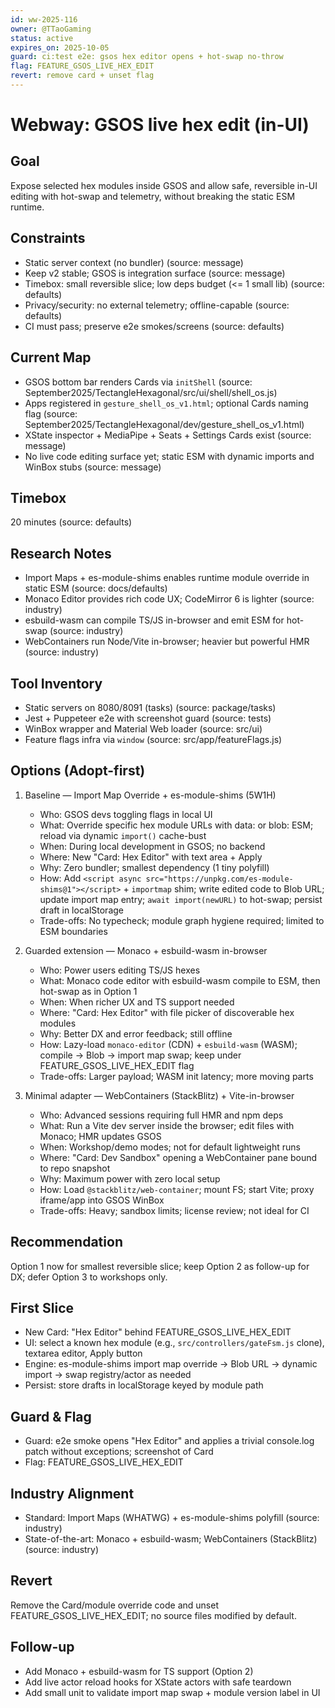 ```yaml
---
id: ww-2025-116
owner: @TTaoGaming
status: active
expires_on: 2025-10-05
guard: ci:test e2e: gsos hex editor opens + hot-swap no-throw
flag: FEATURE_GSOS_LIVE_HEX_EDIT
revert: remove card + unset flag
---
```

# Webway: GSOS live hex edit (in-UI)

## Goal

Expose selected hex modules inside GSOS and allow safe, reversible in-UI editing with hot-swap and telemetry, without breaking the static ESM runtime.

## Constraints

- Static server context (no bundler) (source: message)
- Keep v2 stable; GSOS is integration surface (source: message)
- Timebox: small reversible slice; low deps budget (<= 1 small lib) (source: defaults)
- Privacy/security: no external telemetry; offline-capable (source: defaults)
- CI must pass; preserve e2e smokes/screens (source: defaults)

## Current Map

- GSOS bottom bar renders Cards via `initShell` (source: September2025/TectangleHexagonal/src/ui/shell/shell_os.js)
- Apps registered in `gesture_shell_os_v1.html`; optional Cards naming flag (source: September2025/TectangleHexagonal/dev/gesture_shell_os_v1.html)
- XState inspector + MediaPipe + Seats + Settings Cards exist (source: message)
- No live code editing surface yet; static ESM with dynamic imports and WinBox stubs (source: message)

## Timebox

20 minutes (source: defaults)

## Research Notes

- Import Maps + es-module-shims enables runtime module override in static ESM (source: docs/defaults)
- Monaco Editor provides rich code UX; CodeMirror 6 is lighter (source: industry)
- esbuild-wasm can compile TS/JS in-browser and emit ESM for hot-swap (source: industry)
- WebContainers run Node/Vite in-browser; heavier but powerful HMR (source: industry)

## Tool Inventory

- Static servers on 8080/8091 (tasks) (source: package/tasks)
- Jest + Puppeteer e2e with screenshot guard (source: tests)
- WinBox wrapper and Material Web loader (source: src/ui)
- Feature flags infra via `window` (source: src/app/featureFlags.js)

## Options (Adopt-first)

1. Baseline — Import Map Override + es-module-shims (5W1H)
   - Who: GSOS devs toggling flags in local UI
   - What: Override specific hex module URLs with data: or blob: ESM; reload via dynamic `import()` cache-bust
   - When: During local development in GSOS; no backend
   - Where: New "Card: Hex Editor" with text area + Apply
   - Why: Zero bundler; smallest dependency (1 tiny polyfill)
   - How: Add `<script async src="https://unpkg.com/es-module-shims@1"></script>` + `importmap` shim; write edited code to Blob URL; update import map entry; `await import(newURL)` to hot-swap; persist draft in localStorage
   - Trade-offs: No typecheck; module graph hygiene required; limited to ESM boundaries

2. Guarded extension — Monaco + esbuild-wasm in-browser
   - Who: Power users editing TS/JS hexes
   - What: Monaco code editor with esbuild-wasm compile to ESM, then hot-swap as in Option 1
   - When: When richer UX and TS support needed
   - Where: "Card: Hex Editor" with file picker of discoverable hex modules
   - Why: Better DX and error feedback; still offline
   - How: Lazy-load `monaco-editor` (CDN) + `esbuild-wasm` (WASM); compile -> Blob -> import map swap; keep under FEATURE_GSOS_LIVE_HEX_EDIT flag
   - Trade-offs: Larger payload; WASM init latency; more moving parts

3. Minimal adapter — WebContainers (StackBlitz) + Vite-in-browser
   - Who: Advanced sessions requiring full HMR and npm deps
   - What: Run a Vite dev server inside the browser; edit files with Monaco; HMR updates GSOS
   - When: Workshop/demo modes; not for default lightweight runs
   - Where: "Card: Dev Sandbox" opening a WebContainer pane bound to repo snapshot
   - Why: Maximum power with zero local setup
   - How: Load `@stackblitz/web-container`; mount FS; start Vite; proxy iframe/app into GSOS WinBox
   - Trade-offs: Heavy; sandbox limits; license review; not ideal for CI

## Recommendation

Option 1 now for smallest reversible slice; keep Option 2 as follow-up for DX; defer Option 3 to workshops only.

## First Slice

- New Card: "Hex Editor" behind FEATURE_GSOS_LIVE_HEX_EDIT
- UI: select a known hex module (e.g., `src/controllers/gateFsm.js` clone), textarea editor, Apply button
- Engine: es-module-shims import map override -> Blob URL -> dynamic import -> swap registry/actor as needed
- Persist: store drafts in localStorage keyed by module path

## Guard & Flag

- Guard: e2e smoke opens "Hex Editor" and applies a trivial console.log patch without exceptions; screenshot of Card
- Flag: FEATURE_GSOS_LIVE_HEX_EDIT

## Industry Alignment

- Standard: Import Maps (WHATWG) + es-module-shims polyfill (source: industry)
- State-of-the-art: Monaco + esbuild-wasm; WebContainers (StackBlitz) (source: industry)

## Revert

Remove the Card/module override code and unset FEATURE_GSOS_LIVE_HEX_EDIT; no source files modified by default.

## Follow-up

- Add Monaco + esbuild-wasm for TS support (Option 2)
- Add live actor reload hooks for XState actors with safe teardown
- Add small unit to validate import map swap + module version label in UI
